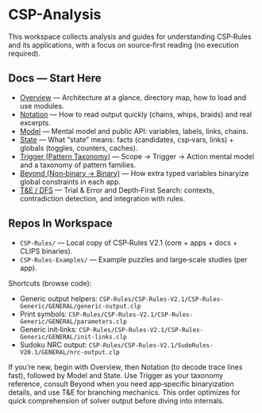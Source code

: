 # CSP-Analysis

This workspace collects analysis and guides for understanding CSP‑Rules and its applications, with a focus on source‑first reading (no execution required).

## Docs — Start Here

- [Overview](Docs/Overview.md) — Architecture at a glance, directory map, how to load and use modules.
- [Notation](Docs/Notation.md#quickstart) — How to read output quickly (chains, whips, braids) and real excerpts.
- [Model](Docs/Model.md) — Mental model and public API: variables, labels, links, chains.
- [State](Docs/State.md) — What “state” means: facts (candidates, csp‑vars, links) + globals (toggles, counters, caches).
- [Trigger (Pattern Taxonomy)](Docs/Trigger.md) — Scope → Trigger → Action mental model and a taxonomy of pattern families.
- [Beyond (Non‑binary → Binary)](Docs/Beyond.md) — How extra typed variables binaryize global constraints in each app.
- [T&E / DFS](Docs/T&E.md) — Trial & Error and Depth‑First Search: contexts, contradiction detection, and integration with rules.

## Repos In Workspace

- `CSP-Rules/` — Local copy of CSP‑Rules V2.1 (core + apps + docs + CLIPS binaries).
- `CSP-Rules-Examples/` — Example puzzles and large‑scale studies (per app).

Shortcuts (browse code):

- Generic output helpers: `CSP-Rules/CSP-Rules-V2.1/CSP-Rules-Generic/GENERAL/generic-output.clp`
- Print symbols: `CSP-Rules/CSP-Rules-V2.1/CSP-Rules-Generic/GENERAL/parameters.clp`
- Generic init‑links: `CSP-Rules/CSP-Rules-V2.1/CSP-Rules-Generic/GENERAL/init-links.clp`
- Sudoku NRC output: `CSP-Rules/CSP-Rules-V2.1/SudoRules-V20.1/GENERAL/nrc-output.clp`

If you’re new, begin with Overview, then Notation (to decode trace lines fast), followed by Model and State. Use Trigger as your taxonomy reference, consult Beyond when you need app‑specific binaryization details, and use T&E for branching mechanics. This order optimizes for quick comprehension of solver output before diving into internals.
